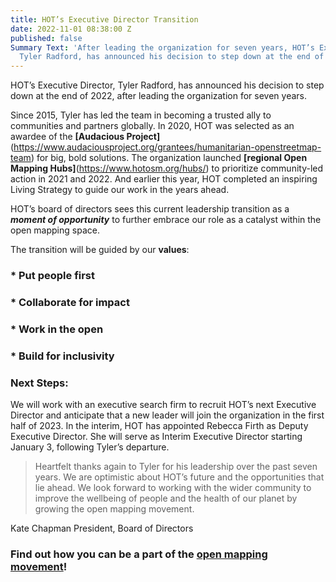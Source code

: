 ```yaml
---
title: HOT’s Executive Director Transition
date: 2022-11-01 08:38:00 Z
published: false
Summary Text: 'After leading the organization for seven years, HOT’s Executive Director,
  Tyler Radford, has announced his decision to step down at the end of 2022. '
---
```


HOT’s Executive Director, Tyler Radford, has announced his decision to step down at the end of 2022, after leading the organization for seven years.

Since 2015, Tyler has led the team in becoming a trusted ally to communities and partners globally. In 2020, HOT was selected as an awardee of the **[Audacious Project]**(https://www.audaciousproject.org/grantees/humanitarian-openstreetmap-team) for big, bold solutions. The organization launched **[regional Open Mapping Hubs]**(https://www.hotosm.org/hubs/) to prioritize community-led action in 2021 and 2022. And earlier this year, HOT completed an inspiring Living Strategy to guide our work in the years ahead. 

HOT’s board of directors sees this current leadership transition as a ***moment of opportunity*** to further embrace our role as a catalyst within the open mapping space. 

The transition will be guided by our **values**:

### * Put people first
### * Collaborate for impact
### * Work in the open
### * Build for inclusivity

### Next Steps:

We will work with an executive search firm to recruit HOT’s next Executive Director and anticipate that a new leader will join the organization in the first half of 2023. In the interim, HOT has appointed Rebecca Firth as Deputy Executive Director. She will serve as Interim Executive Director starting January 3, following Tyler’s departure.  

> Heartfelt thanks again to Tyler for his leadership over the past seven years. We are optimistic about HOT’s future and the opportunities that lie ahead. We look forward to working with the wider community to improve the wellbeing of people and the health of our planet by growing the open mapping movement. 


Kate Chapman
President, Board of Directors


### Find out how you can be a part of the [open mapping movement](https://www.hotosm.org/get-involved)! 

